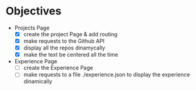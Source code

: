 # Objectives
 - Projects Page
    - [x] create the project Page & add routing
    - [x] make requests to the Github API
    - [x] display all the repos dinamycally
    - [x] make the text be centered all the time
 - Experience Page
    - [ ] create the Experience Page
    - [ ] make requests to a file ./experience.json to display the experience dinamically
